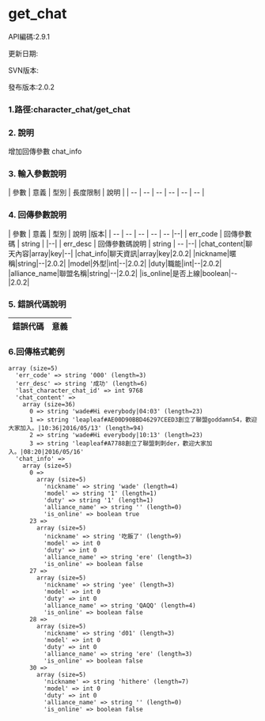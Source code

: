 # get_chat



API編碼:2.9.1

> 


更新日期:

> 

SVN版本:


發布版本:2.0.2

### 1.路徑:character_chat/get_chat

### 2. 說明
增加回傳參數 chat_info
### 3. 輸入參數說明


| 參數 | 意義 | 型別 | 長度限制 | 說明 |
| -- | -- | -- | -- | -- | -- |


### 4. 回傳參數說明
| 參數 | 意義 | 型別 | 說明 |版本|
| -- | -- | -- | -- | -- |--|
| err_code | 回傳參數碼 | string |  |--|
| err_desc | 回傳參數碼說明 | string | -- |--|
|chat_content|聊天內容|array|key|--|
|chat_info|聊天資訊|array|key|2.0.2|
|nickname|暱稱|string|--|2.0.2|
|model|外型|int|--|2.0.2|
|duty|職能|int|--|2.0.2|
|alliance_name|聯盟名稱|string|--|2.0.2|
|is_online|是否上線|boolean|--|2.0.2|



### 5. 錯誤代碼說明
|錯誤代碼|意義|
|--|--|



### 6.回傳格式範例

```
array (size=5)
  'err_code' => string '000' (length=3)
  'err_desc' => string '成功' (length=6)
  'last_character_chat_id' => int 9768
  'chat_content' => 
    array (size=36)
      0 => string 'wade#Hi everybody|04:03' (length=23)
      1 => string 'leapleaf#AE00D90BBD46297CEED3創立了聯盟goddamn54，歡迎大家加入。|10:36|2016/05/13' (length=94)
      2 => string 'wade#Hi everybody|10:13' (length=23)
      3 => string 'leapleaf#A7788創立了聯盟刺刺der，歡迎大家加入。|08:20|2016/05/16' 
  'chat_info' => 
    array (size=5)
      0 => 
        array (size=5)
          'nickname' => string 'wade' (length=4)
          'model' => string '1' (length=1)
          'duty' => string '1' (length=1)
          'alliance_name' => string '' (length=0)
          'is_online' => boolean true
      23 => 
        array (size=5)
          'nickname' => string '吃飯了' (length=9)
          'model' => int 0
          'duty' => int 0
          'alliance_name' => string 'ere' (length=3)
          'is_online' => boolean false
      27 => 
        array (size=5)
          'nickname' => string 'yee' (length=3)
          'model' => int 0
          'duty' => int 0
          'alliance_name' => string 'QAQQ' (length=4)
          'is_online' => boolean false
      28 => 
        array (size=5)
          'nickname' => string 'd01' (length=3)
          'model' => int 0
          'duty' => int 0
          'alliance_name' => string 'ere' (length=3)
          'is_online' => boolean false
      30 => 
        array (size=5)
          'nickname' => string 'hithere' (length=7)
          'model' => int 0
          'duty' => int 0
          'alliance_name' => string '' (length=0)
          'is_online' => boolean false
```



